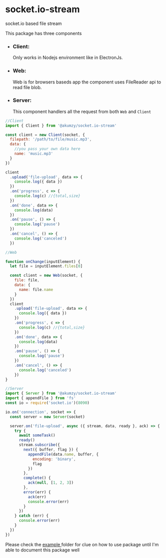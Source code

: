 # socket.io-stream

socket.io based file stream

This package has three components

- ### Client:

  Only works in Nodejs environment like in ElectronJs.

- ### Web:

  Web is for browsers baseds app the component uses FileReader api to read file blob.

- ### Server:
  This component handlers all the request from both `Web` and `Client`

```js
//Client
import { Client } from '@akumzy/socket.io-stream'

const client = new Client(socket, {
  filepath: '/path/to/file/music.mp3',
  data: {
    //you pass your own data here
    name: 'music.mp3'
  }
})

client
  .upload('file-upload', data => {
    console.log({ data })
  })
  .on('progress', c => {
    console.log(c) //{total,size}
  })
  .on('done', data => {
    console.log(data)
  })
  .on('pause', () => {
    console.log('pause')
  })
  .on('cancel', () => {
    console.log('canceled')
  })
```

```js
//Web

function onChange(inputElement) {
  let file = inputElement.files[0]

  const client = new Web(socket, {
    file: file,
    data: {
      name: file.name
    }
  })
  client
    .upload('file-upload', data => {
      console.log({ data })
    })
    .on('progress', c => {
      console.log(c) //{total,size}
    })
    .on('done', data => {
      console.log(data)
    })
    .on('pause', () => {
      console.log('pause')
    })
    .on('cancel', () => {
      console.log('canceled')
    })
}
```

```js
//Server
import { Server } from '@akumzy/socket.io-stream'
import { appendFile } from 'fs'
const io = require('socket.io')(8090)

io.on('connection', socket => {
  const server = new Server(socket)

  server.on('file-upload', async ({ stream, data, ready }, ack) => {
    try {
      await someTask()
      ready()
      stream.subscribe({
        next({ buffer, flag }) {
          appendFile(data.name, buffer, {
            encoding: 'binary',
            flag
          })
        },
        complete() {
          ack(null, [1, 2, 3])
        },
        error(err) {
          ack(err)
          console.error(err)
        }
      })
    } catch (err) {
      console.error(err)
    }
  })
})
```

Please check the <a href="https://github.com/Akumzy/socket.io-stream/tree/master/example">example </a> folder for clue on how to use package until I'm able to document this package well
